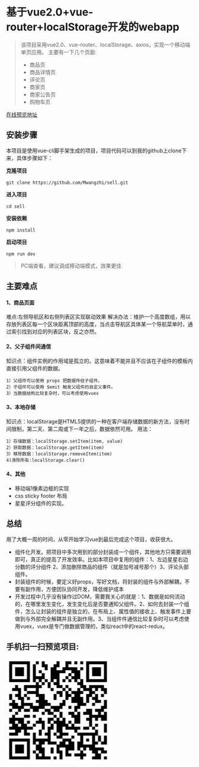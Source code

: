 ﻿# 基于vue2.0+vue-router+localStorage开发的webapp
>该项目采用vue2.0、vue-router、localStorage、axios，实现一个移动端单页应用。
>主要有一下几个页面:
>- 商品页
>- 商品详情页
>- 评论页
>- 商家页
>- 商家公告页
>- 购物车页

[在线预览地址](https://mwangzhi.github.io/)
## 安装步骤
本项目是使用vue-cli脚手架生成的项目，项目代码可以到我的github上clone下来，具体步骤如下：

**克隆项目**
```
git clone https://github.com/Mwangzhi/sell.git
```
**进入项目**
```
cd sell
```
**安装依赖**
```
npm install
```
**启动项目**
```
npm run dev
```
>PC端查看，建议调成移动端模式，效果更佳
## 主要难点
#### 1、商品页面
难点:左侧导航区和右侧列表区实现联动效果
解决办法：维护一个高度数组，用以存放列表区每一个区块距离顶部的高度，当点击导航区具体某一个导航菜单时，通过索引找到对应的列表区块，反之亦然。
#### 2、父子组件间通信
知识点：组件实例的作用域是孤立的。这意味着不能并且不应该在子组件的模板内直接引用父组件的数据。
```
1）父组件可以使用 props 把数据传给子组件。
2）子组件可以使用 $emit 触发父组件的自定义事件。
3）当数据结构比较复杂时，可以考虑使用vuex
```
#### 3、本地存储
知识点：localStorage是HTML5提供的一种在客户端存储数据的新方法，没有时间限制，第二天、第二周或下一年之后，数据依然可用。
用法：
```
1）存储数据：localStorage.setItem(item, value)
2）获取数据：localStorage.getItem(item)
3）移除数据：localStorage.removeItem(item)
4)清除所有:localStorage.clear()
```
#### 4、其他
- 移动端1像素边框的实现
- css sticky footer 布局
- 星星评分组件的实现。
## 总结
用了大概一周的时间，从零开始学习vue到最后完成这个项目，收获很大。
- 组件化开发。把项目中多次用到的部分封装成一个组件，其他地方只需要调用即可，真正的提高了开发效率。比如本项目中复用的组件：1、左边星星右边分数的评分组件 2、添加删除商品的组件（就是加号减号那个）3、评论头部组件。
- 封装组件的时候，要定义好props，写好文档，将封装的组件与外部解耦，不要有副作用，方便团队协同开发，降低维护成本
- 开发过程中几乎没有操作过DOM，需要我关心的就是：1、数据是如何流动的，在哪里发生变化，发生变化后是否要通知父组件。2、如何去封装一个组件，怎么让封装的组件是独立的，在布局上、属性值的接收上、触发事件上要做到与外部完全解耦并且无副作用。3、当组件件通信比较复杂时可以考虑使用vuex，vuex是专门做数据管理的，类似react中的react-redux。
## 手机扫一扫预览项目:
![a](https://raw.githubusercontent.com/Mwangzhi/sell/master/er.png)

